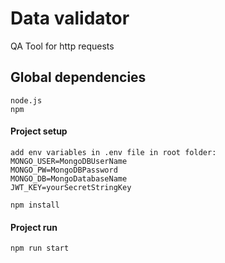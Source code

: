 # Data validator
QA Tool for http requests

## Global dependencies

```
node.js
npm
```
#### Project setup
```
add env variables in .env file in root folder:
MONGO_USER=MongoDBUserName
MONGO_PW=MongoDBPassword
MONGO_DB=MongoDatabaseName
JWT_KEY=yourSecretStringKey
```

```
npm install
```

#### Project run
```
npm run start
```
